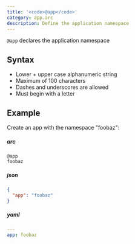 ```yaml
---
title: '<code>@app</code>'
category: app.arc
description: Define the application namespace
---
```


`@app` declares the application namespace

## Syntax

- Lower + upper case alphanumeric string
- Maximum of 100 characters
- Dashes and underscores are allowed
- Must begin with a letter

## Example

Create an app with the namespace "foobaz":

<arc-viewer default-tab=arc>
<div slot=contents>
<arc-tab label=arc>
<h5>arc</h5>
<div slot=content>

```arc
@app
foobaz
```
</div>
</arc-tab>

<arc-tab label=json>
<h5>json</h5>
<div slot="content">

```json
{
  "app": "foobaz"
}
```
</div>
</arc-tab>

<arc-tab label=yaml>
<h5>yaml</h5>
<div slot="content">

```yaml
---
app: foobaz
```
</div>
</arc-tab>

</div>
</arc-viewer>
